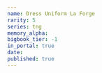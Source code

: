 ```yaml
---
name: Dress Uniform La Forge
rarity: 5
series: tng
memory_alpha:
bigbook_tier: -1
in_portal: true
date:
published: true
---
```



